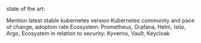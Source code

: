 state of the art:

Mention latest stable kubernetes version
Kubernetes community and pace of change, adoption rate
Ecosystem: Prometheus, Grafana, Helm, Istio, Argo,
Ecosystem in relation to security: Kyverno, Vault, Keycloak